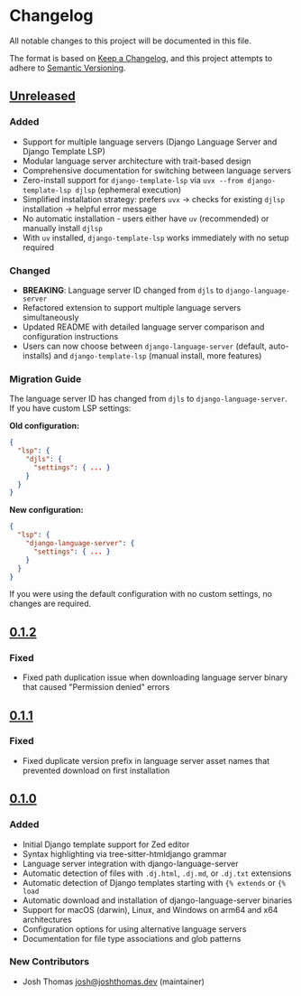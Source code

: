 # Changelog

All notable changes to this project will be documented in this file.

The format is based on [Keep a Changelog](https://keepachangelog.com/en/1.0.0/),
and this project attempts to adhere to [Semantic Versioning](https://semver.org/spec/v2.0.0.html).

<!--
## [${version}]
### Added - for new features
### Changed - for changes in existing functionality
### Deprecated - for soon-to-be removed features
### Removed - for now removed features
### Fixed - for any bug fixes
### Security - in case of vulnerabilities
[${version}]: https://github.com/joshuadavidthomas/zed-django/releases/tag/v${version}
-->

## [Unreleased]

### Added

- Support for multiple language servers (Django Language Server and Django Template LSP)
- Modular language server architecture with trait-based design
- Comprehensive documentation for switching between language servers
- Zero-install support for `django-template-lsp` via `uvx --from django-template-lsp djlsp` (ephemeral execution)
- Simplified installation strategy: prefers `uvx` → checks for existing `djlsp` installation → helpful error message
- No automatic installation - users either have `uv` (recommended) or manually install `djlsp`
- With `uv` installed, `django-template-lsp` works immediately with no setup required

### Changed

- **BREAKING**: Language server ID changed from `djls` to `django-language-server`
- Refactored extension to support multiple language servers simultaneously
- Updated README with detailed language server comparison and configuration instructions
- Users can now choose between `django-language-server` (default, auto-installs) and `django-template-lsp` (manual install, more features)

### Migration Guide

The language server ID has changed from `djls` to `django-language-server`. If you have custom LSP settings:

**Old configuration:**
```json
{
  "lsp": {
    "djls": {
      "settings": { ... }
    }
  }
}
```

**New configuration:**
```json
{
  "lsp": {
    "django-language-server": {
      "settings": { ... }
    }
  }
}
```

If you were using the default configuration with no custom settings, no changes are required.

## [0.1.2]

### Fixed

- Fixed path duplication issue when downloading language server binary that caused "Permission denied" errors

## [0.1.1]

### Fixed

- Fixed duplicate version prefix in language server asset names that prevented download on first installation

## [0.1.0]

### Added

- Initial Django template support for Zed editor
- Syntax highlighting via tree-sitter-htmldjango grammar
- Language server integration with django-language-server
- Automatic detection of files with `.dj.html`, `.dj.md`, or `.dj.txt` extensions
- Automatic detection of Django templates starting with `{% extends` or `{% load`
- Automatic download and installation of django-language-server binaries
- Support for macOS (darwin), Linux, and Windows on arm64 and x64 architectures
- Configuration options for using alternative language servers
- Documentation for file type associations and glob patterns

### New Contributors

- Josh Thomas <josh@joshthomas.dev> (maintainer)

[unreleased]: https://github.com/joshuadavidthomas/zed-django/compare/v0.1.2...HEAD
[0.1.0]: https://github.com/joshuadavidthomas/zed-django/releases/tag/v0.1.0
[0.1.1]: https://github.com/joshuadavidthomas/zed-django/releases/tag/v0.1.1
[0.1.2]: https://github.com/joshuadavidthomas/zed-django/releases/tag/v0.1.2

